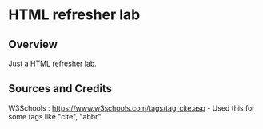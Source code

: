 # HTML refresher lab

## Overview

Just a HTML refresher lab.

## Sources and Credits

W3Schools : https://www.w3schools.com/tags/tag_cite.asp - Used this for some tags like "cite", "abbr"
